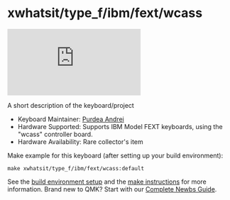 # xwhatsit/type_f/ibm/fext/wcass

![xwhatsit/type_f/ibm/fext/wcass](https://deskthority.net/download/file.php?id=29306)

A short description of the keyboard/project

* Keyboard Maintainer: [Purdea Andrei](https://github.com/purdeaandrei)
* Hardware Supported: Supports IBM Model FEXT keyboards, using the "wcass" controller board.
* Hardware Availability: Rare collector's item

Make example for this keyboard (after setting up your build environment):

    make xwhatsit/type_f/ibm/fext/wcass:default

See the [build environment setup](https://docs.qmk.fm/#/getting_started_build_tools) and the [make instructions](https://docs.qmk.fm/#/getting_started_make_guide) for more information. Brand new to QMK? Start with our [Complete Newbs Guide](https://docs.qmk.fm/#/newbs).
